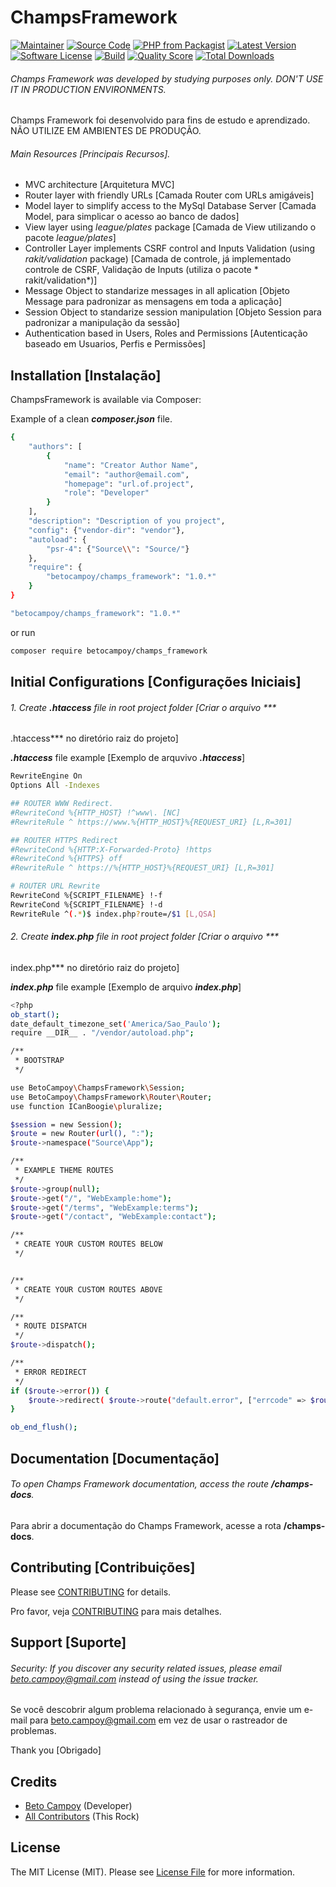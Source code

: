 # ChampsFramework

[![Maintainer](http://img.shields.io/badge/maintainer-@betocampoy78-blue.svg?style=flat-square)](https://twitter.com/betocampoy78)
[![Source Code](http://img.shields.io/badge/source-betocampoy/champs_framework-blue.svg?style=flat-square)](https://github.com/betocampoy/champs_framework)
[![PHP from Packagist](https://img.shields.io/packagist/php-v/betocampoy/champs_framework.svg?style=flat-square)](https://packagist.org/packages/betocampoy/champs_framework)
[![Latest Version](https://img.shields.io/github/release/betocampoy/champs_framework.svg?style=flat-square)](https://github.com/betocampoy/champs_sao/releases)
[![Software License](https://img.shields.io/badge/license-MIT-brightgreen.svg?style=flat-square)](LICENSE)
[![Build](https://img.shields.io/scrutinizer/build/g/betocampoy/champs_framework.svg?style=flat-square)](https://scrutinizer-ci.com/g/betocampoy/champs_framework)
[![Quality Score](https://img.shields.io/scrutinizer/g/betocampoy/champs_framework.svg?style=flat-square)](https://scrutinizer-ci.com/g/betocampoy/champs_framework)
[![Total Downloads](https://img.shields.io/packagist/dt/betocampoy/champs_framework.svg?style=flat-square)](https://packagist.org/packages/betocampoy/champs_framework)

###### Champs Framework was developed by studying purposes only. DON'T USE IT IN PRODUCTION ENVIRONMENTS.

Champs Framework foi desenvolvido para fins de estudo e aprendizado. NÃO UTILIZE EM AMBIENTES DE PRODUÇÃO.

###### Main Resources [Principais Recursos].

- MVC architecture [Arquitetura MVC]
- Router layer with friendly URLs [Camada Router com URLs amigáveis]
- Model layer to simplify access to the MySql Database Server [Camada Model, para simplicar o acesso ao banco de dados]
- View layer using *league/plates* package [Camada de View utilizando o pacote *league/plates*]
- Controller Layer implements CSRF control and Inputs Validation (using *rakit/validation*
  package) [Camada de controle, já implementado controle de CSRF, Validação de Inputs (utiliza o pacote *
  rakit/validation*)]
- Message Object to standarize messages in all
  aplication [Objeto Message para padronizar as mensagens em toda a aplicação]
- Session Object to standarize session manipulation [Objeto Session para padronizar a manipulação da sessão]
- Authentication based in Users, Roles and Permissions [Autenticação baseado em Usuarios, Perfis e Permissões]

## Installation [Instalação]

ChampsFramework is available via Composer:

Example of a clean ***composer.json*** file.

```bash
{
    "authors": [
        {
            "name": "Creator Author Name",
            "email": "author@email.com",
            "homepage": "url.of.project",
            "role": "Developer"
        }
    ],
    "description": "Description of you project",
    "config": {"vendor-dir": "vendor"},
    "autoload": {
        "psr-4": {"Source\\": "Source/"}
    },
    "require": {
        "betocampoy/champs_framework": "1.0.*"
    }
}
```

```bash
"betocampoy/champs_framework": "1.0.*"
```

or run

```bash
composer require betocampoy/champs_framework
```

## Initial Configurations [Configurações Iniciais]

###### 1. Create ***.htaccess*** file in root project folder [Criar o arquivo ***
.htaccess*** no diretório raiz do projeto]

***.htaccess*** file example [Exemplo de arquvivo ***.htaccess***]

```bash
RewriteEngine On
Options All -Indexes

## ROUTER WWW Redirect.
#RewriteCond %{HTTP_HOST} !^www\. [NC]
#RewriteRule ^ https://www.%{HTTP_HOST}%{REQUEST_URI} [L,R=301]

## ROUTER HTTPS Redirect
#RewriteCond %{HTTP:X-Forwarded-Proto} !https
#RewriteCond %{HTTPS} off
#RewriteRule ^ https://%{HTTP_HOST}%{REQUEST_URI} [L,R=301]

# ROUTER URL Rewrite
RewriteCond %{SCRIPT_FILENAME} !-f
RewriteCond %{SCRIPT_FILENAME} !-d
RewriteRule ^(.*)$ index.php?route=/$1 [L,QSA]
```

###### 2. Create ***index.php*** file in root project folder [Criar o arquivo ***
index.php*** no diretório raiz do projeto]

***index.php*** file example [Exemplo de arquivo ***index.php***]

```bash
<?php
ob_start();
date_default_timezone_set('America/Sao_Paulo');
require __DIR__ . "/vendor/autoload.php";

/**
 * BOOTSTRAP
 */

use BetoCampoy\ChampsFramework\Session;
use BetoCampoy\ChampsFramework\Router\Router;
use function ICanBoogie\pluralize;

$session = new Session();
$route = new Router(url(), ":");
$route->namespace("Source\App");

/**
 * EXAMPLE THEME ROUTES
 */
$route->group(null);
$route->get("/", "WebExample:home");
$route->get("/terms", "WebExample:terms");
$route->get("/contact", "WebExample:contact");

/**
 * CREATE YOUR CUSTOM ROUTES BELOW
 */


/**
 * CREATE YOUR CUSTOM ROUTES ABOVE
 */

/**
 * ROUTE DISPATCH
 */
$route->dispatch();

/**
 * ERROR REDIRECT
 */
if ($route->error()) {
    $route->redirect( $route->route("default.error", ["errcode" => $route->error()]));
}

ob_end_flush();
```

## Documentation [Documentação]

###### To open Champs Framework documentation, access the route **/champs-docs**.

Para abrir a documentação do Champs Framework, acesse a rota **/champs-docs**.

## Contributing [Contribuições]

Please see [CONTRIBUTING](https://github.com/betocampoy/champs_framework/blob/master/CONTRIBUTING.md) for details.

Pro favor, veja [CONTRIBUTING](https://github.com/betocampoy/champs_framework/blob/master/CONTRIBUTING.md) para mais
detalhes.

## Support [Suporte]

###### Security: If you discover any security related issues, please email beto.campoy@gmail.com instead of using the issue tracker.

Se você descobrir algum problema relacionado à segurança, envie um e-mail para beto.campoy@gmail.com em vez de usar o
rastreador de problemas.

Thank you [Obrigado]

## Credits

- [Beto Campoy](https://github.com/betocampoy) (Developer)
- [All Contributors](https://github.com/betocampoy/champs_framework/contributors) (This Rock)

## License

The MIT License (MIT). Please see [License File](https://github.com/betocampoy/champs_framework/blob/master/LICENSE) for
more information.